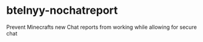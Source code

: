 # btelnyy-nochatreport
 Prevent Minecrafts new Chat reports from working while allowing for secure chat
